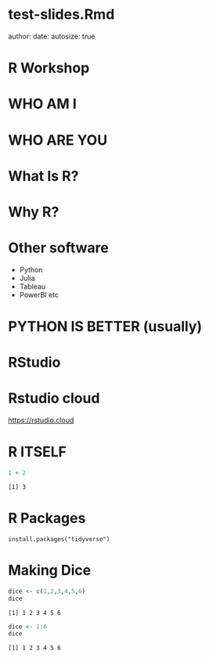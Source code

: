test-slides.Rmd
========================================================
author: 
date: 
autosize: true

R Workshop
========================================================

WHO AM I
========================================================

WHO ARE YOU
========================================================

What Is R?
========================================================

Why R?
========================================================

Other software
========================================================

- Python
- Julia
- Tableau
- PowerBI etc

PYTHON IS BETTER (usually)
========================================================

RStudio
========================================================

Rstudio cloud
========================================================   
 https://rstudio.cloud

R ITSELF
========================================================

```r
1 + 2
```

```
[1] 3
```

R Packages
========================================================
```
install.packages("tidyverse")
```

Making Dice
========================================================


```r
dice <- c(1,2,3,4,5,6)
dice
```

```
[1] 1 2 3 4 5 6
```

```r
dice <- 1:6
dice
```

```
[1] 1 2 3 4 5 6
```
